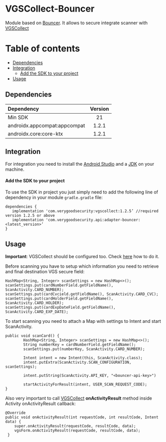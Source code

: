 # VGSCollect-Bouncer

Module based on [Bouncer](https://github.com/getbouncer/cardscan-android). It allows to secure integrate scanner with [VGSCollect](https://github.com/verygoodsecurity/vgs-collect-android)

Table of contents
=================

<!--ts-->
   * [Dependencies](#dependencies)
   * [Integration](#integration)
      * [Add the SDK to your project](#add-the-sdk-to-your-project)
   * [Usage](#usage)
<!--te-->

## Dependencies

| Dependency | Version |
| :--- | :---: |
| Min SDK | 21 |
| androidx.appcompat:appcompat | 1.2.1 |
| androidx.core:core-ktx | 1.2.1 |

## Integration 
For integration you need to install the [Android Studio](http://developer.android.com/sdk/index.html) and a [JDK](http://www.oracle.com/technetwork/java/javase/downloads/jdk8-downloads-2133151.html) on your machine.

#### Add the SDK to your project
To use the SDK in project you just simply need to add the following line of dependency in your module `gradle.gradle` file:
```
dependencies {
   implementation 'com.verygoodsecurity:vgscollect:1.2.5’ //required version 1.2.5 or above
   implementation 'com.verygoodsecurity.api:adapter-bouncer:<latest_version>’
}
```

## Usage

**Important**: VGSCollect should be configured too. Check [here](https://www.verygoodsecurity.com/docs/vgs-collect/android-sdk#step-2-configure-your-app) how to do it.

Before scanning you have to setup which information you need to retrieve and final destination VGS secure field:
```
HashMap<String, Integer> scanSettings = new HashMap<>();
scanSettings.put(cardNumberField.getFieldName(), ScanActivity.CARD_NUMBER);
scanSettings.put(cardCvcield.getFieldName(), ScanActivity.CARD_CVC);
scanSettings.put(cardHolderField.getFieldName(), ScanActivity.CARD_HOLDER);
scanSettings.put(cardExpDateField.getFieldName(), ScanActivity.CARD_EXP_DATE);
```

To start scanning you need to attach a Map with settings to Intent and start ScanActivity.
```
public void scanCard() {
        HashMap<String, Integer> scanSettings = new HashMap<>();
        String numberKey = cardNumberField.getFieldName();
        scanSettings.put(numberKey, ScanActivity.CARD_NUMBER);

        Intent intent = new Intent(this, ScanActivity.class);
        intent.putExtra(ScanActivity.SCAN_CONFIGURATION, scanSettings);

        intent.putString(ScanActivity.API_KEY, "<bouncer-api-key>")

        startActivityForResult(intent, USER_SCAN_REQUEST_CODE);
}
```

Also very important to call [VGSCollect](https://github.com/verygoodsecurity/vgs-collect-android) **onActivityResult** method inside Activity onActivityResult callback:
```
@Override 
public void onActivityResult(int requestCode, int resultCode, Intent data) {
    super.onActivityResult(requestCode, resultCode, data);
    vgsForm.onActivityResult(requestCode, resultCode, data);
 }

```
